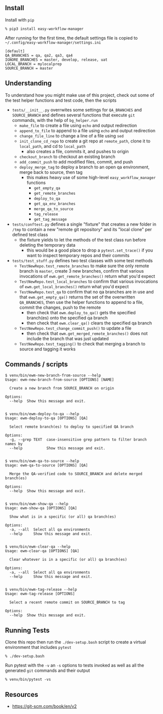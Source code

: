 ## Install

Install with `pip`

```
% pip3 install easy-workflow-manager
```

After running for the first time, the default settings file is copied to
`~/.config/easy-workflow-manager/settings.ini`

```
[default]
QA_BRANCHES = qa, qa2, qa3, qa4
IGNORE_BRANCHES = master, develop, release, uat
LOCAL_BRANCH = mylocalprep
SOURCE_BRANCH = master
```

## Understanding

To understand how you might make use of this project, check out some of the test
helper functions and test code, then the scripts

- `tests/__init__.py` overrwites some settings for `QA_BRANCHES` and
  `SOURCE_BRANCH` and defines several functions that execute `git` commands,
  with the help of `bg_helper.run`
    - `make_file` to create a file using `echo` and output redirection
    - `append_to_file` to append to a file using `echo` and output redirection
    - `change_file_line` to change a line of a file using `sed`
    - `init_clone_cd_repo` to create a git repo at `remote_path`, clone it to
      `local_path`, and cd to `local_path`
        - also creates a file, commits it, and pushes to origin
    - `checkout_branch` to checkout an existing branch
    - `add_commit_push` to add modified files, commit, and push
    - `deploy_merge_tag` to deploy a branch to an open qa environment, merge back
      to source, then tag
        - this makes heavy use of some high-level `easy_workflow_manager` functions
            - `get_empty_qa`
            - `get_remote_branches`
            - `deploy_to_qa`
            - `get_qa_env_branches`
            - `merge_qa_to_source`
            - `tag_release`
            - `get_tag_message`
- `tests/conftest.py` defines a single "fixture" that creates a new folder in
  `/tmp` to contain a new "remote git repository" and its "local clone" per
  defined test class
    - the fixture yields to let the methods of the test class run before
      deleting the temporary data
        - this would be a good place to drop a `pytest.set_trace()` if you want
          to inspect temporary repos and their commits
- `tests/test_stuff.py` defines two test classes with some test methods
    - `TestNewRepo.test_remote_branches` to make sure the only remote branch is
      `master`, create 3 new branches, confirm that various invocations of
      `ewm.get_remote_branches()` return what you'd expect
    - `TestNewRepo.test_local_branches` to confirm that various invocations of
      `ewm.get_local_branches()` return what you'd expect
    - `TestNewRepo.test_qa` to confirm that no qa branches are in use and that
      `ewm.get_empty_qa()` returns the set of the overwritten `QA_BRANCHES`,
      then use the helper functions to append to a file, commit the changes,
      push to the remote
        - then check that `ewm.deploy_to_qa()` gets the specified branch(es)
          onto the specified qa branch
        - then check that `ewm.clear_qa()` clears the specified qa branch
    - `TestNewRepo.test_change_commit_push()` to update a file
        - then check that `ewm.get_merged_remote_branches()` does not include
          the branch that was just updated
    - `TestNewRepo.test_tagging()` to check that merging a branch to source and
      tagging it works

## Commands / scripts

```
$ venv/bin/ewm-new-branch-from-source --help
Usage: ewm-new-branch-from-source [OPTIONS] [NAME]

  Create a new branch from SOURCE_BRANCH on origin

Options:
  --help  Show this message and exit.


$ venv/bin/ewm-deploy-to-qa --help
Usage: ewm-deploy-to-qa [OPTIONS] [QA]

  Select remote branch(es) to deploy to specified QA branch

Options:
  -g, --grep TEXT  case-insensitive grep pattern to filter branch names by
  --help           Show this message and exit.


$ venv/bin/ewm-qa-to-source --help
Usage: ewm-qa-to-source [OPTIONS] [QA]

  Merge the QA-verified code to SOURCE_BRANCH and delete merged branch(es)

Options:
  --help  Show this message and exit.


$ venv/bin/ewm-show-qa --help
Usage: ewm-show-qa [OPTIONS] [QA]

  Show what is in a specific (or all) qa branch(es)

Options:
  -a, --all  Select all qa environments
  --help     Show this message and exit.


$ venv/bin/ewm-clear-qa --help
Usage: ewm-clear-qa [OPTIONS] [QA]

  Clear whatever is in a specific (or all) qa branch(es)

Options:
  -a, --all  Select all qa environments
  --help     Show this message and exit.


$ venv/bin/ewm-tag-release --help
Usage: ewm-tag-release [OPTIONS]

  Select a recent remote commit on SOURCE_BRANCH to tag

Options:
  --help  Show this message and exit.
```

## Running Tests

Clone this repo then run the `./dev-setup.bash` script to create a virtual
environment that includes `pytest`

```
% ./dev-setup.bash
```

Run pytest with the `-v` an `-s` options to tests invoked as well as all the
generated `git` commands and their output

```
% venv/bin/pytest -vs
```

## Resources

- <https://git-scm.com/book/en/v2>
